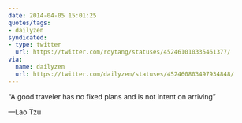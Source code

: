 ```yaml
---
date: 2014-04-05 15:01:25
quotes/tags:
- dailyzen
syndicated:
- type: twitter
  url: https://twitter.com/roytang/statuses/452461010335461377/
via:
  name: dailyzen
  url: https://twitter.com/dailyzen/statuses/452460803497934848/
---
```


“A good traveler has no fixed plans and is not intent on arriving”

—Lao Tzu